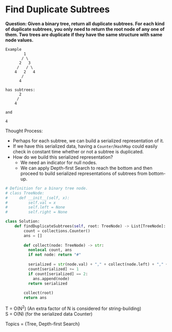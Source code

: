 # Find Duplicate Subtrees

<b>Question: Given a binary tree, return all duplicate subtrees. For each kind of duplicate subtrees, you only need to return the root node of any one of them.
Two trees are duplicate if they have the same structure with same node values.</b>

```
Example
        1
       / \
      2   3
     /   / \
    4   2   4
       /
      4
      
has subtrees:
      2
     /
    4
    
and

4
```

Thought Process:
* Perhaps for each subtree, we can build a serialized representation of it.
* If we have this serialized data, having a `Counter`/`HashMap` could easily check in constant time whether or not a subtree is duplicated.
* How do we build this serialized representation? 
  * We need an indicator for null nodes.
  * We can apply Depth-first Search to reach the bottom and then proceed to build serialized representations of subtrees from bottom-up.

```python
# Definition for a binary tree node.
# class TreeNode:
#     def __init__(self, x):
#         self.val = x
#         self.left = None
#         self.right = None

class Solution:
    def findDuplicateSubtrees(self, root: TreeNode) -> List[TreeNode]:
        count = collections.Counter()
        ans = []
        
        def collect(node: TreeNode) -> str:
          nonlocal count, ans
          if not node: return "#"
          
          serialized = str(node.val) + "," + collect(node.left) + "," + collect(node.right)
          count[serialized] += 1
          if count[serialized] == 2:
            ans.append(node)
          return serialized
        
        collect(root)
        return ans
```

T = O(N<sup>2</sup>)  (An extra factor of N is considered for string-building)  
S = O(N) (for the serialized data Counter)  

Topics = {Tree, Depth-first Search}
